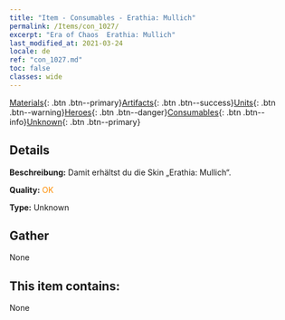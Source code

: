 ```yaml
---
title: "Item - Consumables - Erathia: Mullich"
permalink: /Items/con_1027/
excerpt: "Era of Chaos  Erathia: Mullich"
last_modified_at: 2021-03-24
locale: de
ref: "con_1027.md"
toc: false
classes: wide
---
```

 [Materials](/de/Items/){: .btn .btn--primary}[Artifacts](/de/Items/Artifacts/){: .btn .btn--success}[Units](/de/Items/Units/){: .btn .btn--warning}[Heroes](/de/Items/Heroes/){: .btn .btn--danger}[Consumables](/de/Items/Consumables/){: .btn .btn--info}[Unknown](/de/Items/Unknown/){: .btn .btn--primary}

## Details
 **Beschreibung:** Damit erhältst du die Skin „Erathia: Mullich“.

 **Quality:** <span style="color: #FF8C00">OK</span>

 **Type:** Unknown

## Gather

  None

## This item contains:

  None

